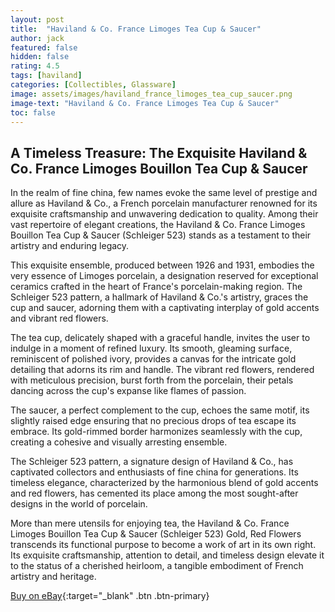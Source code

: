 ```yaml
---
layout: post
title:  "Haviland & Co. France Limoges Tea Cup & Saucer"
author: jack
featured: false
hidden: false
rating: 4.5
tags: [haviland]
categories: [Collectibles, Glassware]
image: assets/images/haviland_france_limoges_tea_cup_saucer.png
image-text: "Haviland & Co. France Limoges Tea Cup & Saucer"
toc: false
---
```


## A Timeless Treasure: The Exquisite Haviland & Co. France Limoges Bouillon Tea Cup & Saucer

In the realm of fine china, few names evoke the same level of prestige and allure as Haviland & Co., a French porcelain manufacturer renowned for its exquisite craftsmanship and unwavering dedication to quality. Among their vast repertoire of elegant creations, the Haviland & Co. France Limoges Bouillon Tea Cup & Saucer (Schleiger 523) stands as a testament to their artistry and enduring legacy.

This exquisite ensemble, produced between 1926 and 1931, embodies the very essence of Limoges porcelain, a designation reserved for exceptional ceramics crafted in the heart of France's porcelain-making region. The Schleiger 523 pattern, a hallmark of Haviland & Co.'s artistry, graces the cup and saucer, adorning them with a captivating interplay of gold accents and vibrant red flowers.

The tea cup, delicately shaped with a graceful handle, invites the user to indulge in a moment of refined luxury. Its smooth, gleaming surface, reminiscent of polished ivory, provides a canvas for the intricate gold detailing that adorns its rim and handle. The vibrant red flowers, rendered with meticulous precision, burst forth from the porcelain, their petals dancing across the cup's expanse like flames of passion.

The saucer, a perfect complement to the cup, echoes the same motif, its slightly raised edge ensuring that no precious drops of tea escape its embrace. Its gold-rimmed border harmonizes seamlessly with the cup, creating a cohesive and visually arresting ensemble.

The Schleiger 523 pattern, a signature design of Haviland & Co., has captivated collectors and enthusiasts of fine china for generations. Its timeless elegance, characterized by the harmonious blend of gold accents and red flowers, has cemented its place among the most sought-after designs in the world of porcelain.

More than mere utensils for enjoying tea, the Haviland & Co. France Limoges Bouillon Tea Cup & Saucer (Schleiger 523) Gold, Red Flowers transcends its functional purpose to become a work of art in its own right. Its exquisite craftsmanship, attention to detail, and timeless design elevate it to the status of a cherished heirloom, a tangible embodiment of French artistry and heritage.

[Buy on eBay](https://ebay.us/CQlDP6){:target="_blank" .btn .btn-primary}
